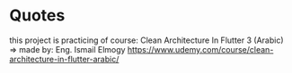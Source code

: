 # Quotes

this project is practicing of course:
Clean Architecture In Flutter 3 (Arabic) => made by: Eng. Ismail Elmogy
https://www.udemy.com/course/clean-architecture-in-flutter-arabic/
